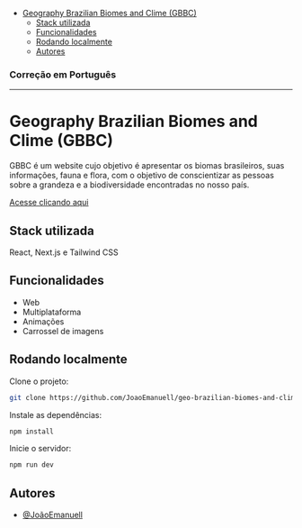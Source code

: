 - [Geography Brazilian Biomes and Clime (GBBC)](#geography-brazilian-biomes-and-clime-gbbc)
  - [Stack utilizada](#stack-utilizada)
  - [Funcionalidades](#funcionalidades)
  - [Rodando localmente](#rodando-localmente)
  - [Autores](#autores)


### Correção em Português

---

# Geography Brazilian Biomes and Clime (GBBC)

GBBC é um website cujo objetivo é apresentar os biomas brasileiros, suas informações, fauna e flora, com o objetivo de conscientizar as pessoas sobre a grandeza e a biodiversidade encontradas no nosso país.

[Acesse clicando aqui](https://geo-brazilian-biomes-and-clime.vercel.app/)

## Stack utilizada

React, Next.js e Tailwind CSS

## Funcionalidades

- Web
- Multiplataforma
- Animações
- Carrossel de imagens

## Rodando localmente

Clone o projeto:

```bash
git clone https://github.com/JoaoEmanuell/geo-brazilian-biomes-and-clime
```

Instale as dependências:

```bash
npm install
```

Inicie o servidor:

```bash
npm run dev
```

## Autores

- [@JoãoEmanuell](https://www.github.com/JoaoEmanuell)
